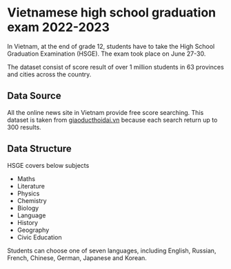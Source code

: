 # Vietnamese high school graduation exam 2022-2023

In Vietnam, at the end of grade 12, students have to take the High School Graduation Examination (HSGE). The exam took place on June 27-30.

The dataset consist of score result of over 1 million students in 63 provinces and cities across the country.

## Data Source
All the online news site in Vietnam provide free score searching. This dataset is taken from [giaoducthoidai.vn](https://giaoducthoidai.vn/tra-cuu-diem-thi.html) because each search return up to 300 results.

## Data Structure
HSGE covers below subjects
- Maths
- Literature
- Physics
- Chemistry
- Biology
- Language
- History
- Geography
- Civic Education

Students can choose one of seven languages, including English, Russian, French, Chinese, German, Japanese and Korean.
